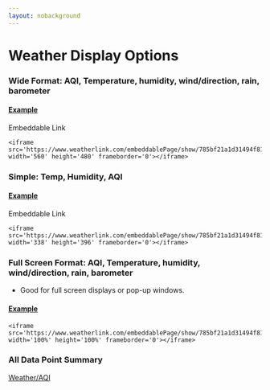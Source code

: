 ```yaml
---
layout: nobackground
---
```


# Weather Display Options

### Wide Format: AQI, Temperature, humidity, wind/direction, rain, barometer

#### [Example](https://www.weatherlink.com/embeddablePage/show/785bf21a1d31494f818be81ebfdbbafd/wide)

Embeddable Link

```
<iframe src='https://www.weatherlink.com/embeddablePage/show/785bf21a1d31494f818be81ebfdbbafd/wide' width='560' height='480' frameborder='0'></iframe>
```

### Simple: Temp, Humidity, AQI

#### [Example](https://www.weatherlink.com/embeddablePage/show/785bf21a1d31494f818be81ebfdbbafd/airLink)

Embeddable Link

```
<iframe src='https://www.weatherlink.com/embeddablePage/show/785bf21a1d31494f818be81ebfdbbafd/airLink' width='338' height='396' frameborder='0'></iframe>
```

### Full Screen Format: AQI, Temperature, humidity, wind/direction, rain, barometer

- Good for full screen displays or pop-up windows.

#### [Example](https://www.weatherlink.com/embeddablePage/show/785bf21a1d31494f818be81ebfdbbafd/fullscreen)

```
<iframe src='https://www.weatherlink.com/embeddablePage/show/785bf21a1d31494f818be81ebfdbbafd/fullscreen' width='100%' height='100%' frameborder='0'></iframe>
```

### All Data Point Summary

<a href='https://www.weatherlink.com/embeddablePage/show/1f37f4974bb0462f8032c613f23099b0/summary'>Weather/AQI</a>
